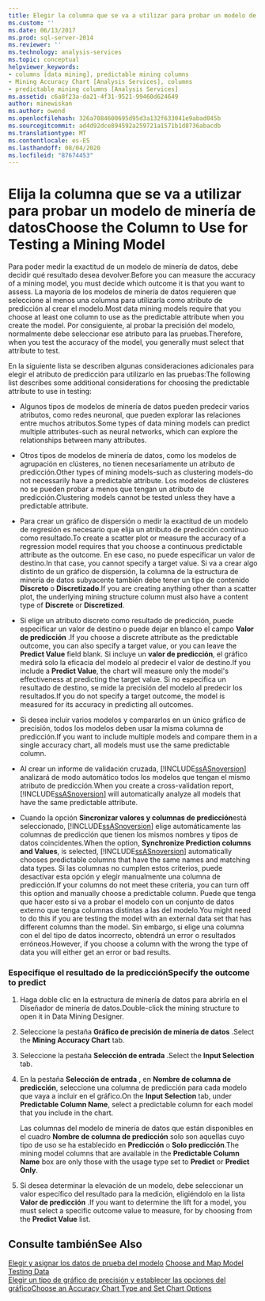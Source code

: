 ```yaml
---
title: Elegir la columna que se va a utilizar para probar un modelo de minería de datos | Microsoft Docs
ms.custom: ''
ms.date: 06/13/2017
ms.prod: sql-server-2014
ms.reviewer: ''
ms.technology: analysis-services
ms.topic: conceptual
helpviewer_keywords:
- columns [data mining], predictable mining columns
- Mining Accuracy Chart [Analysis Services], columns
- predictable mining columns [Analysis Services]
ms.assetid: c6a8f23a-da21-4f31-9521-99460d624649
author: minewiskan
ms.author: owend
ms.openlocfilehash: 326a7084600695d95d3a132f633041e9abad045b
ms.sourcegitcommit: ad4d92dce894592a259721a1571b1d8736abacdb
ms.translationtype: MT
ms.contentlocale: es-ES
ms.lasthandoff: 08/04/2020
ms.locfileid: "87674453"
---
```

# <a name="choose-the-column-to-use-for-testing-a-mining-model"></a><span data-ttu-id="9149a-102">Elija la columna que se va a utilizar para probar un modelo de minería de datos</span><span class="sxs-lookup"><span data-stu-id="9149a-102">Choose the Column to Use for Testing a Mining Model</span></span>
  <span data-ttu-id="9149a-103">Para poder medir la exactitud de un modelo de minería de datos, debe decidir qué resultado desea devolver.</span><span class="sxs-lookup"><span data-stu-id="9149a-103">Before you can measure the accuracy of a mining model, you must decide which outcome it is that you want to assess.</span></span> <span data-ttu-id="9149a-104">La mayoría de los modelos de minería de datos requieren que seleccione al menos una columna para utilizarla como atributo de predicción al crear el modelo.</span><span class="sxs-lookup"><span data-stu-id="9149a-104">Most data mining models require that you choose at least one column to use as the predictable attribute when you create the model.</span></span> <span data-ttu-id="9149a-105">Por consiguiente, al probar la precisión del modelo, normalmente debe seleccionar ese atributo para las pruebas.</span><span class="sxs-lookup"><span data-stu-id="9149a-105">Therefore, when you test the accuracy of the model, you generally must select that attribute to test.</span></span>  
  
 <span data-ttu-id="9149a-106">En la siguiente lista se describen algunas consideraciones adicionales para elegir el atributo de predicción para utilizarlo en las pruebas:</span><span class="sxs-lookup"><span data-stu-id="9149a-106">The following list describes some additional considerations for choosing the predictable attribute to use in testing:</span></span>  
  
-   <span data-ttu-id="9149a-107">Algunos tipos de modelos de minería de datos pueden predecir varios atributos, como redes neuronal, que pueden explorar las relaciones entre muchos atributos.</span><span class="sxs-lookup"><span data-stu-id="9149a-107">Some types of data mining models can predict multiple attributes-such as neural networks, which can explore the relationships between many attributes.</span></span>  
  
-   <span data-ttu-id="9149a-108">Otros tipos de modelos de minería de datos, como los modelos de agrupación en clústeres, no tienen necesariamente un atributo de predicción.</span><span class="sxs-lookup"><span data-stu-id="9149a-108">Other types of mining models-such as clustering models-do not necessarily have a predictable attribute.</span></span> <span data-ttu-id="9149a-109">Los modelos de clústeres no se pueden probar a menos que tengan un atributo de predicción.</span><span class="sxs-lookup"><span data-stu-id="9149a-109">Clustering models cannot be tested unless they have a predictable attribute.</span></span>  
  
-   <span data-ttu-id="9149a-110">Para crear un gráfico de dispersión o medir la exactitud de un modelo de regresión es necesario que elija un atributo de predicción continuo como resultado.</span><span class="sxs-lookup"><span data-stu-id="9149a-110">To create a scatter plot or measure the accuracy of a regression model requires that you choose a continuous predictable attribute as the outcome.</span></span> <span data-ttu-id="9149a-111">En ese caso, no puede especificar un valor de destino.</span><span class="sxs-lookup"><span data-stu-id="9149a-111">In that case, you cannot specify a target value.</span></span> <span data-ttu-id="9149a-112">Si va a crear algo distinto de un gráfico de dispersión, la columna de la estructura de minería de datos subyacente también debe tener un tipo de contenido **Discreto** o **Discretizado**.</span><span class="sxs-lookup"><span data-stu-id="9149a-112">If you are creating anything other than a scatter plot, the underlying mining structure column must also have a content type of **Discrete** or **Discretized**.</span></span>  
  
-   <span data-ttu-id="9149a-113">Si elige un atributo discreto como resultado de predicción, puede especificar un valor de destino o puede dejar en blanco el campo **Valor de predicción** .</span><span class="sxs-lookup"><span data-stu-id="9149a-113">If you choose a discrete attribute as the predictable outcome, you can also specify a target value, or you can leave the **Predict Value** field blank.</span></span> <span data-ttu-id="9149a-114">Si incluye un **valor de predicción**, el gráfico medirá solo la eficacia del modelo al predecir el valor de destino.</span><span class="sxs-lookup"><span data-stu-id="9149a-114">If you include a **Predict Value**, the chart will measure only the model's effectiveness at predicting the target value.</span></span> <span data-ttu-id="9149a-115">Si no especifica un resultado de destino, se mide la precisión del modelo al predecir los resultados.</span><span class="sxs-lookup"><span data-stu-id="9149a-115">If you do not specify a target outcome, the model is measured for its accuracy in predicting all outcomes.</span></span>  
  
-   <span data-ttu-id="9149a-116">Si desea incluir varios modelos y compararlos en un único gráfico de precisión, todos los modelos deben usar la misma columna de predicción.</span><span class="sxs-lookup"><span data-stu-id="9149a-116">If you want to include multiple models and compare them in a single accuracy chart, all models must use the same predictable column.</span></span>  
  
-   <span data-ttu-id="9149a-117">Al crear un informe de validación cruzada, [!INCLUDE[ssASnoversion](../../includes/ssasnoversion-md.md)] analizará de modo automático todos los modelos que tengan el mismo atributo de predicción.</span><span class="sxs-lookup"><span data-stu-id="9149a-117">When you create a cross-validation report, [!INCLUDE[ssASnoversion](../../includes/ssasnoversion-md.md)] will automatically analyze all models that have the same predictable attribute.</span></span>  
  
-   <span data-ttu-id="9149a-118">Cuando la opción **Sincronizar valores y columnas de predicción**está seleccionado, [!INCLUDE[ssASnoversion](../../includes/ssasnoversion-md.md)] elige automáticamente las columnas de predicción que tienen los mismos nombres y tipos de datos coincidentes.</span><span class="sxs-lookup"><span data-stu-id="9149a-118">When the option, **Synchronize Prediction columns and Values**, is selected, [!INCLUDE[ssASnoversion](../../includes/ssasnoversion-md.md)] automatically chooses predictable columns that have the same names and matching data types.</span></span> <span data-ttu-id="9149a-119">Si las columnas no cumplen estos criterios, puede desactivar esta opción y elegir manualmente una columna de predicción.</span><span class="sxs-lookup"><span data-stu-id="9149a-119">If your columns do not meet these criteria, you can turn off this option and manually choose a predictable column.</span></span> <span data-ttu-id="9149a-120">Puede que tenga que hacer esto si va a probar el modelo con un conjunto de datos externo que tenga columnas distintas a las del modelo.</span><span class="sxs-lookup"><span data-stu-id="9149a-120">You might need to do this if you are testing the model with an external data set that has different columns than the model.</span></span> <span data-ttu-id="9149a-121">Sin embargo, si elige una columna con el del tipo de datos incorrecto, obtendrá un error o resultados erróneos.</span><span class="sxs-lookup"><span data-stu-id="9149a-121">However, if you choose a column with the wrong the type of data you will either get an error or bad results.</span></span>  
  
### <a name="specify-the-outcome-to-predict"></a><span data-ttu-id="9149a-122">Especifique el resultado de la predicción</span><span class="sxs-lookup"><span data-stu-id="9149a-122">Specify the outcome to predict</span></span>  
  
1.  <span data-ttu-id="9149a-123">Haga doble clic en la estructura de minería de datos para abrirla en el Diseñador de minería de datos.</span><span class="sxs-lookup"><span data-stu-id="9149a-123">Double-click the mining structure to open it in Data Mining Designer.</span></span>  
  
2.  <span data-ttu-id="9149a-124">Seleccione la pestaña **Gráfico de precisión de minería de datos** .</span><span class="sxs-lookup"><span data-stu-id="9149a-124">Select the **Mining Accuracy Chart** tab.</span></span>  
  
3.  <span data-ttu-id="9149a-125">Seleccione la pestaña **Selección de entrada** .</span><span class="sxs-lookup"><span data-stu-id="9149a-125">Select the **Input Selection** tab.</span></span>  
  
4.  <span data-ttu-id="9149a-126">En la pestaña **Selección de entrada** , en **Nombre de columna de predicción**, seleccione una columna de predicción para cada modelo que vaya a incluir en el gráfico.</span><span class="sxs-lookup"><span data-stu-id="9149a-126">On the **Input Selection** tab, under **Predictable Column Name**, select a predictable column for each model that you include in the chart.</span></span>  
  
     <span data-ttu-id="9149a-127">Las columnas del modelo de minería de datos que están disponibles en el cuadro **Nombre de columna de predicción** solo son aquellas cuyo tipo de uso se ha establecido en **Predicción** o **Solo predicción**.</span><span class="sxs-lookup"><span data-stu-id="9149a-127">The mining model columns that are available in the **Predictable Column Name** box are only those with the usage type set to **Predict** or **Predict Only**.</span></span>  
  
5.  <span data-ttu-id="9149a-128">Si desea determinar la elevación de un modelo, debe seleccionar un valor específico del resultado para la medición, eligiéndolo en la lista **Valor de predicción** .</span><span class="sxs-lookup"><span data-stu-id="9149a-128">If you want to determine the lift for a model, you must select a specific outcome value to measure, for by choosing from the **Predict Value** list.</span></span>  
  
## <a name="see-also"></a><span data-ttu-id="9149a-129">Consulte también</span><span class="sxs-lookup"><span data-stu-id="9149a-129">See Also</span></span>  
 <span data-ttu-id="9149a-130">[Elegir y asignar los datos de prueba del modelo](choose-and-map-model-testing-data.md) </span><span class="sxs-lookup"><span data-stu-id="9149a-130">[Choose and Map Model Testing Data](choose-and-map-model-testing-data.md) </span></span>  
 [<span data-ttu-id="9149a-131">Elegir un tipo de gráfico de precisión y establecer las opciones del gráfico</span><span class="sxs-lookup"><span data-stu-id="9149a-131">Choose an Accuracy Chart Type and Set Chart Options</span></span>](choose-an-accuracy-chart-type-and-set-chart-options.md)  
  
  
